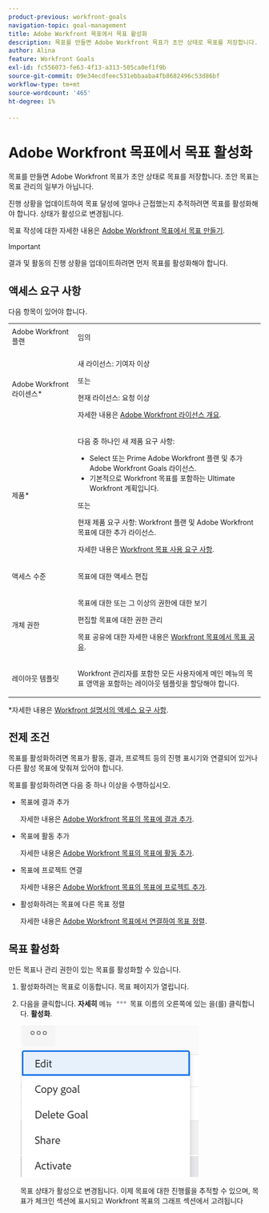 ```yaml
---
product-previous: workfront-goals
navigation-topic: goal-management
title: Adobe Workfront 목표에서 목표 활성화
description: 목표를 만들면 Adobe Workfront 목표가 초안 상태로 목표를 저장합니다. 초안 목표는 목표 관리의 일부가 아닙니다.
author: Alina
feature: Workfront Goals
exl-id: fc556073-fe63-4f13-a313-505ca0ef1f9b
source-git-commit: 09e34ecdfeec531ebbaaba4fb8682496c53d86bf
workflow-type: tm+mt
source-wordcount: '465'
ht-degree: 1%

---
```


# Adobe Workfront 목표에서 목표 활성화

목표를 만들면 Adobe Workfront 목표가 초안 상태로 목표를 저장합니다. 초안 목표는 목표 관리의 일부가 아닙니다.

진행 상황을 업데이트하여 목표 달성에 얼마나 근접했는지 추적하려면 목표를 활성화해야 합니다. 상태가 활성으로 변경됩니다.

목표 작성에 대한 자세한 내용은 [Adobe Workfront 목표에서 목표 만들기](../../workfront-goals/goal-management/create-goals.md).

>[!IMPORTANT]
>
>결과 및 활동의 진행 상황을 업데이트하려면 먼저 목표를 활성화해야 합니다.


## 액세스 요구 사항

다음 항목이 있어야 합니다.

<table style="table-layout:auto">
<col>
</col>
<col>
</col>
<tbody>
 <tr>
 <td role="rowheader">Adobe Workfront 플랜</td>
 <td>
 <p>임의</p>

</td>
 </tr>
 <tr>
 <td role="rowheader">Adobe Workfront 라이센스*</td>
 <td>
 <p>새 라이선스: 기여자 이상</p>
 또는
 <p>현재 라이선스: 요청 이상</p> <p>자세한 내용은 <a href="../../administration-and-setup/add-users/access-levels-and-object-permissions/wf-licenses.md" class="MCXref xref">Adobe Workfront 라이선스 개요</a>.</p> </td>
 </tr>
 <tr>
 <td role="rowheader">제품*</td>
 <td>
 <p> 다음 중 하나인 새 제품 요구 사항: </p>
<ul>
<li>Select 또는 Prime Adobe Workfront 플랜 및 추가 Adobe Workfront Goals 라이선스.</li>
<li>기본적으로 Workfront 목표를 포함하는 Ultimate Workfront 계획입니다. </li></ul>
 <p>또는</p>
 <p>현재 제품 요구 사항: Workfront 플랜 및 Adobe Workfront 목표에 대한 추가 라이선스. </p> <p>자세한 내용은 <a href="../../workfront-goals/goal-management/access-needed-for-wf-goals.md" class="MCXref xref">Workfront 목표 사용 요구 사항</a>. </p> </td>
 </tr>
 <tr>
 <td role="rowheader">액세스 수준</td>
 <td> <p>목표에 대한 액세스 편집</p> </td>
 </tr>
 <tr data-mc-conditions="">
 <td role="rowheader">개체 권한</td>
 <td>
  <div>
  <p>목표에 대한 또는 그 이상의 권한에 대한 보기</p>
  <p>편집할 목표에 대한 권한 관리</p>
  <p>목표 공유에 대한 자세한 내용은 <a href="../../workfront-goals/workfront-goals-settings/share-a-goal.md" class="MCXref xref">Workfront 목표에서 목표 공유</a>. </p>
  </div> </td>
 </tr>
<tr>
   <td role="rowheader"><p>레이아웃 템플릿</p></td>
   <td> <p>Workfront 관리자를 포함한 모든 사용자에게 메인 메뉴의 목표 영역을 포함하는 레이아웃 템플릿을 할당해야 합니다. </p>  
</td>
  </tr>
</tbody>
</table>

*자세한 내용은 [Workfront 설명서의 액세스 요구 사항](/help/quicksilver/administration-and-setup/add-users/access-levels-and-object-permissions/access-level-requirements-in-documentation.md).


## 전제 조건

목표를 활성화하려면 목표가 활동, 결과, 프로젝트 등의 진행 표시기와 연결되어 있거나 다른 활성 목표에 맞춰져 있어야 합니다.

목표를 활성화하려면 다음 중 하나 이상을 수행하십시오.

* 목표에 결과 추가

  자세한 내용은 [Adobe Workfront 목표의 목표에 결과 추가](../../workfront-goals/results-and-activities/add-results-to-goals.md).

* 목표에 활동 추가

  자세한 내용은 [Adobe Workfront 목표의 목표에 활동 추가](../../workfront-goals/results-and-activities/add-activities-to-goals.md).

* 목표에 프로젝트 연결

  자세한 내용은 [Adobe Workfront 목표의 목표에 프로젝트 추가](../results-and-activities/connect-projects-to-goals-overview.md).

* 활성화하려는 목표에 다른 목표 정렬

  자세한 내용은 [Adobe Workfront 목표에서 연결하여 목표 정렬](../../workfront-goals/goal-alignment/align-goals-by-connecting-them.md).

## 목표 활성화

만든 목표나 관리 권한이 있는 목표를 활성화할 수 있습니다.

1. 활성화하려는 목표로 이동합니다. 목표 페이지가 열립니다.

1. 다음을 클릭합니다. **자세히** 메뉴 ![](../goal-management/assets/more-icon.png) 목표 이름의 오른쪽에 있는 을(를) 클릭합니다. **활성화**.

   ![](assets/more-menu-on-goal-expanded-with-activate-unshimmed.png)

   목표 상태가 활성으로 변경됩니다. 이제 목표에 대한 진행률을 추적할 수 있으며, 목표가 체크인 섹션에 표시되고 Workfront 목표의 그래프 섹션에서 고려됩니다
